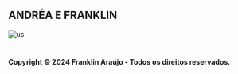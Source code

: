 ## <b>ANDRÉA E FRANKLIN </b>

![us](https://github.com/user-attachments/assets/13535e41-d6f7-4420-b94f-912a446c634c)

#
#### Copyright ©️ 2024 Franklin Araújo - Todos os direitos reservados.
